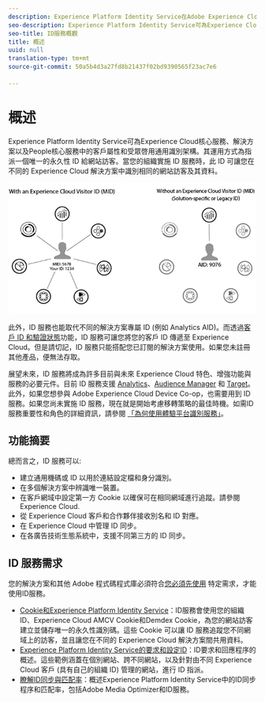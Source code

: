 ```yaml
---
description: Experience Platform Identity Service在Adobe Experience Cloud中的角色。
seo-description: Experience Platform Identity Service可為Experience Cloud核心服務、解決方案以及People核心服務中的客戶屬性和受眾啓用通用識別架構。
seo-title: ID服務概觀
title: 概述
uuid: null
translation-type: tm+mt
source-git-commit: 50a5b4d3a27fd8b21437f02bd9390565f23ac7e6

---
```



# 概述

Experience Platform Identity Service可為Experience Cloud核心服務、解決方案以及People核心服務中的客戶屬性和受眾啓用通用識別架構。其運用方式為指派一個唯一的永久性 ID 給網站訪客。當您的組織實施 ID 服務時，此 ID 可讓您在不同的 Experience Cloud 解決方案中識別相同的網站訪客及其資料。

![](assets/ecid.png)

此外，ID 服務也能取代不同的解決方案專屬 ID (例如 Analytics AID)。而透過[客戶 ID 和驗證狀態](/help/reference/authenticated-state.md)功能，ID 服務可讓您將您的客戶 ID 傳遞至 Experience Cloud。但是請切記，ID 服務只能搭配您已訂閱的解決方案使用。如果您未註冊其他產品，便無法存取。

展望未來，ID 服務將成為許多目前與未來 Experience Cloud 特色、增強功能與服務的必要元件。目前 ID 服務支援 [Analytics](http://www.adobe.com/marketing-cloud/web-analytics.html)、[Audience Manager](http://www.adobe.com/marketing-cloud/data-management-platform.html) 和 [Target](http://www.adobe.com/marketing-cloud/testing-targeting.html)。此外，如果您想參與 Adobe Experience Cloud Device Co-op，也需要用到 ID 服務。如果您尚未實施 ID 服務，現在就是開始考慮移轉策略的最佳時機。如需ID服務重要性和角色的詳細資訊，請參閱 [「為何使用體驗平台識別服務」](http://blogs.adobe.com/digitalmarketing/analytics/why-new-adobe-marketing-cloud-id-service-should-be-on-your-radar/)。

## 功能摘要

總而言之，ID 服務可以:

* 建立通用機碼或 ID 以用於連結設定檔和身分識別。
* 在多個解決方案中辨識唯一裝置。
* 在客戶網域中設定第一方 Cookie 以確保可在相同網域進行追蹤。請參閱 Experience Cloud.
* 從 Experience Cloud 客戶和合作夥伴接收別名和 ID 對應。
* 在 Experience Cloud 中管理 ID 同步。
* 在各廣告技術生態系統中，支援不同第三方的 ID 同步。

## ID 服務需求

您的解決方案和其他 Adobe 程式碼程式庫必須符合[您必須先使用](/help/reference/requirements.md) 特定需求，才能使用ID服務。

* [Cookie和Experience Platform Identity Service](cookies.md)：ID服務會使用您的組織ID、Experience Cloud AMCV Cookie和Demdex Cookie，為您的網站訪客建立並儲存唯一的永久性識別碼。這些 Cookie 可以讓 ID 服務追蹤您不同網域上的訪客，並且讓您在不同的 Experience Cloud 解決方案間共用資料。
* [Experience Platform Identity Service的要求和設定ID](id-request.md)：ID要求和回應程序的概述。這些範例涵蓋在個別網站、跨不同網站，以及針對由不同 Experience Cloud 客戶 (具有自己的組織 ID) 管理的網站，進行 ID 指派。
* [瞭解ID同步與匹配率](match-rates.md)：概述Experience Platform Identity Service中的ID同步程序和匹配率，包括Adobe Media Optimizer和ID服務。